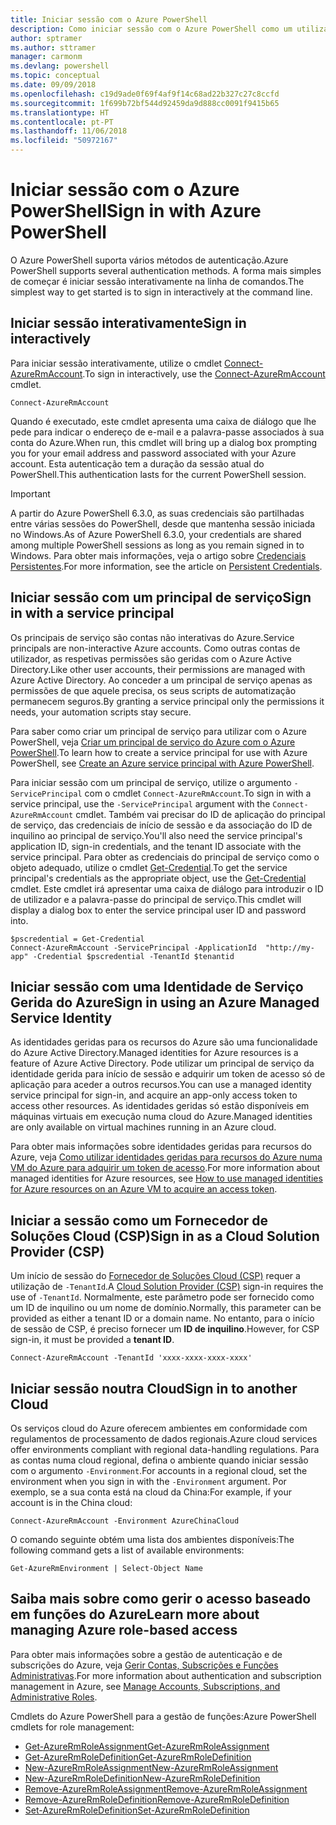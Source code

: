 ```yaml
---
title: Iniciar sessão com o Azure PowerShell
description: Como iniciar sessão com o Azure PowerShell como um utilizador, principal de serviço ou com identidades geridas para recursos do Azure.
author: sptramer
ms.author: sttramer
manager: carmonm
ms.devlang: powershell
ms.topic: conceptual
ms.date: 09/09/2018
ms.openlocfilehash: c19d9ade0f69f4af9f14c68ad22b327c27c8ccfd
ms.sourcegitcommit: 1f699b72bf544d92459da9d888cc0091f9415b65
ms.translationtype: HT
ms.contentlocale: pt-PT
ms.lasthandoff: 11/06/2018
ms.locfileid: "50972167"
---
```

# <a name="sign-in-with-azure-powershell"></a><span data-ttu-id="37a9d-103">Iniciar sessão com o Azure PowerShell</span><span class="sxs-lookup"><span data-stu-id="37a9d-103">Sign in with Azure PowerShell</span></span>

<span data-ttu-id="37a9d-104">O Azure PowerShell suporta vários métodos de autenticação.</span><span class="sxs-lookup"><span data-stu-id="37a9d-104">Azure PowerShell supports several authentication methods.</span></span> <span data-ttu-id="37a9d-105">A forma mais simples de começar é iniciar sessão interativamente na linha de comandos.</span><span class="sxs-lookup"><span data-stu-id="37a9d-105">The simplest way to get started is to sign in interactively at the command line.</span></span>

## <a name="sign-in-interactively"></a><span data-ttu-id="37a9d-106">Iniciar sessão interativamente</span><span class="sxs-lookup"><span data-stu-id="37a9d-106">Sign in interactively</span></span>

<span data-ttu-id="37a9d-107">Para iniciar sessão interativamente, utilize o cmdlet [Connect-AzureRmAccount](/powershell/module/azurerm.profile/connect-azurermaccount).</span><span class="sxs-lookup"><span data-stu-id="37a9d-107">To sign in interactively, use the [Connect-AzureRmAccount](/powershell/module/azurerm.profile/connect-azurermaccount) cmdlet.</span></span>

```azurepowershell
Connect-AzureRmAccount
```

<span data-ttu-id="37a9d-108">Quando é executado, este cmdlet apresenta uma caixa de diálogo que lhe pede para indicar o endereço de e-mail e a palavra-passe associados à sua conta do Azure.</span><span class="sxs-lookup"><span data-stu-id="37a9d-108">When run, this cmdlet will bring up a dialog box prompting you for your email address and password associated with your Azure account.</span></span> <span data-ttu-id="37a9d-109">Esta autenticação tem a duração da sessão atual do PowerShell.</span><span class="sxs-lookup"><span data-stu-id="37a9d-109">This authentication lasts for the current PowerShell session.</span></span>

> [!IMPORTANT]
> <span data-ttu-id="37a9d-110">A partir do Azure PowerShell 6.3.0, as suas credenciais são partilhadas entre várias sessões do PowerShell, desde que mantenha sessão iniciada no Windows.</span><span class="sxs-lookup"><span data-stu-id="37a9d-110">As of Azure PowerShell 6.3.0, your credentials are shared among multiple PowerShell sessions as long as you remain signed in to Windows.</span></span> <span data-ttu-id="37a9d-111">Para obter mais informações, veja o artigo sobre [Credenciais Persistentes](context-persistence.md).</span><span class="sxs-lookup"><span data-stu-id="37a9d-111">For more information, see the article on [Persistent Credentials](context-persistence.md).</span></span>

## <a name="sign-in-with-a-service-principal"></a><span data-ttu-id="37a9d-112">Iniciar sessão com um principal de serviço</span><span class="sxs-lookup"><span data-stu-id="37a9d-112">Sign in with a service principal</span></span>

<span data-ttu-id="37a9d-113">Os principais de serviço são contas não interativas do Azure.</span><span class="sxs-lookup"><span data-stu-id="37a9d-113">Service principals are non-interactive Azure accounts.</span></span> <span data-ttu-id="37a9d-114">Como outras contas de utilizador, as respetivas permissões são geridas com o Azure Active Directory.</span><span class="sxs-lookup"><span data-stu-id="37a9d-114">Like other user accounts, their permissions are managed with Azure Active Directory.</span></span> <span data-ttu-id="37a9d-115">Ao conceder a um principal de serviço apenas as permissões de que aquele precisa, os seus scripts de automatização permanecem seguros.</span><span class="sxs-lookup"><span data-stu-id="37a9d-115">By granting a service principal only the permissions it needs, your automation scripts stay secure.</span></span>

<span data-ttu-id="37a9d-116">Para saber como criar um principal de serviço para utilizar com o Azure PowerShell, veja [Criar um principal de serviço do Azure com o Azure PowerShell](create-azure-service-principal-azureps.md).</span><span class="sxs-lookup"><span data-stu-id="37a9d-116">To learn how to create a service principal for use with Azure PowerShell, see [Create an Azure service principal with Azure PowerShell](create-azure-service-principal-azureps.md).</span></span>

<span data-ttu-id="37a9d-117">Para iniciar sessão com um principal de serviço, utilize o argumento `-ServicePrincipal` com o cmdlet `Connect-AzureRmAccount`.</span><span class="sxs-lookup"><span data-stu-id="37a9d-117">To sign in with a service principal, use the `-ServicePrincipal` argument with the `Connect-AzureRmAccount` cmdlet.</span></span> <span data-ttu-id="37a9d-118">Também vai precisar do ID de aplicação do principal de serviço, das credenciais de início de sessão e da associação do ID de inquilino ao principal de serviço.</span><span class="sxs-lookup"><span data-stu-id="37a9d-118">You'll also need the service principal's application ID, sign-in credentials, and the tenant ID associate with the service principal.</span></span> <span data-ttu-id="37a9d-119">Para obter as credenciais do principal de serviço como o objeto adequado, utilize o cmdlet [Get-Credential](/powershell/module/microsoft.powershell.security/get-credential).</span><span class="sxs-lookup"><span data-stu-id="37a9d-119">To get the service principal's credentials as the appropriate object, use the [Get-Credential](/powershell/module/microsoft.powershell.security/get-credential) cmdlet.</span></span> <span data-ttu-id="37a9d-120">Este cmdlet irá apresentar uma caixa de diálogo para introduzir o ID de utilizador e a palavra-passe do principal de serviço.</span><span class="sxs-lookup"><span data-stu-id="37a9d-120">This cmdlet will display a dialog box to enter the service principal user ID and password into.</span></span>

```azurepowershell-interactive
$pscredential = Get-Credential
Connect-AzureRmAccount -ServicePrincipal -ApplicationId  "http://my-app" -Credential $pscredential -TenantId $tenantid
```

## <a name="sign-in-using-an-azure-managed-service-identity"></a><span data-ttu-id="37a9d-121">Iniciar sessão com uma Identidade de Serviço Gerida do Azure</span><span class="sxs-lookup"><span data-stu-id="37a9d-121">Sign in using an Azure Managed Service Identity</span></span>

<span data-ttu-id="37a9d-122">As identidades geridas para os recursos do Azure são uma funcionalidade do Azure Active Directory.</span><span class="sxs-lookup"><span data-stu-id="37a9d-122">Managed identities for Azure resources is a feature of Azure Active Directory.</span></span> <span data-ttu-id="37a9d-123">Pode utilizar um principal de serviço da identidade gerida para início de sessão e adquirir um token de acesso só de aplicação para aceder a outros recursos.</span><span class="sxs-lookup"><span data-stu-id="37a9d-123">You can use a managed identity service principal for sign-in, and acquire an app-only access token to access other resources.</span></span> <span data-ttu-id="37a9d-124">As identidades geridas só estão disponíveis em máquinas virtuais em execução numa cloud do Azure.</span><span class="sxs-lookup"><span data-stu-id="37a9d-124">Managed identities are only available on virtual machines running in an Azure cloud.</span></span>

<span data-ttu-id="37a9d-125">Para obter mais informações sobre identidades geridas para recursos do Azure, veja [Como utilizar identidades geridas para recursos do Azure numa VM do Azure para adquirir um token de acesso](/azure/active-directory/managed-identities-azure-resources/how-to-use-vm-token).</span><span class="sxs-lookup"><span data-stu-id="37a9d-125">For more information about managed identities for Azure resources, see [How to use managed identities for Azure resources on an Azure VM to acquire an access token](/azure/active-directory/managed-identities-azure-resources/how-to-use-vm-token).</span></span>

## <a name="sign-in-as-a-cloud-solution-provider-csp"></a><span data-ttu-id="37a9d-126">Iniciar a sessão como um Fornecedor de Soluções Cloud (CSP)</span><span class="sxs-lookup"><span data-stu-id="37a9d-126">Sign in as a Cloud Solution Provider (CSP)</span></span>

<span data-ttu-id="37a9d-127">Um início de sessão do [Fornecedor de Soluções Cloud (CSP)](https://azure.microsoft.com/en-us/offers/ms-azr-0145p/) requer a utilização de `-TenantId`.</span><span class="sxs-lookup"><span data-stu-id="37a9d-127">A [Cloud Solution Provider (CSP)](https://azure.microsoft.com/en-us/offers/ms-azr-0145p/) sign-in requires the use of `-TenantId`.</span></span> <span data-ttu-id="37a9d-128">Normalmente, este parâmetro pode ser fornecido como um ID de inquilino ou um nome de domínio.</span><span class="sxs-lookup"><span data-stu-id="37a9d-128">Normally, this parameter can be provided as either a tenant ID or a domain name.</span></span> <span data-ttu-id="37a9d-129">No entanto, para o início de sessão de CSP, é preciso fornecer um **ID de inquilino**.</span><span class="sxs-lookup"><span data-stu-id="37a9d-129">However, for CSP sign-in, it must be provided a **tenant ID**.</span></span>

```azurepowershell-interactive
Connect-AzureRmAccount -TenantId 'xxxx-xxxx-xxxx-xxxx'
```

## <a name="sign-in-to-another-cloud"></a><span data-ttu-id="37a9d-130">Iniciar sessão noutra Cloud</span><span class="sxs-lookup"><span data-stu-id="37a9d-130">Sign in to another Cloud</span></span>

<span data-ttu-id="37a9d-131">Os serviços cloud do Azure oferecem ambientes em conformidade com regulamentos de processamento de dados regionais.</span><span class="sxs-lookup"><span data-stu-id="37a9d-131">Azure cloud services offer environments compliant with regional data-handling regulations.</span></span>
<span data-ttu-id="37a9d-132">Para as contas numa cloud regional, defina o ambiente quando iniciar sessão com o argumento `-Environment`.</span><span class="sxs-lookup"><span data-stu-id="37a9d-132">For accounts in a regional cloud, set the environment when you sign in with the `-Environment` argument.</span></span>
<span data-ttu-id="37a9d-133">Por exemplo, se a sua conta está na cloud da China:</span><span class="sxs-lookup"><span data-stu-id="37a9d-133">For example, if your account is in the China cloud:</span></span>

```azurepowershell-interactive
Connect-AzureRmAccount -Environment AzureChinaCloud
```

<span data-ttu-id="37a9d-134">O comando seguinte obtém uma lista dos ambientes disponíveis:</span><span class="sxs-lookup"><span data-stu-id="37a9d-134">The following command gets a list of available environments:</span></span>

```azurepowershell-interactive
Get-AzureRmEnvironment | Select-Object Name
```

## <a name="learn-more-about-managing-azure-role-based-access"></a><span data-ttu-id="37a9d-135">Saiba mais sobre como gerir o acesso baseado em funções do Azure</span><span class="sxs-lookup"><span data-stu-id="37a9d-135">Learn more about managing Azure role-based access</span></span>

<span data-ttu-id="37a9d-136">Para obter mais informações sobre a gestão de autenticação e de subscrições do Azure, veja [Gerir Contas, Subscrições e Funções Administrativas](/azure/active-directory/role-based-access-control-configure).</span><span class="sxs-lookup"><span data-stu-id="37a9d-136">For more information about authentication and subscription management in Azure, see [Manage Accounts, Subscriptions, and Administrative Roles](/azure/active-directory/role-based-access-control-configure).</span></span>

<span data-ttu-id="37a9d-137">Cmdlets do Azure PowerShell para a gestão de funções:</span><span class="sxs-lookup"><span data-stu-id="37a9d-137">Azure PowerShell cmdlets for role management:</span></span>

* [<span data-ttu-id="37a9d-138">Get-AzureRmRoleAssignment</span><span class="sxs-lookup"><span data-stu-id="37a9d-138">Get-AzureRmRoleAssignment</span></span>](/powershell/module/AzureRM.Resources/Get-AzureRmRoleAssignment)
* [<span data-ttu-id="37a9d-139">Get-AzureRmRoleDefinition</span><span class="sxs-lookup"><span data-stu-id="37a9d-139">Get-AzureRmRoleDefinition</span></span>](/powershell/module/AzureRM.Resources/Get-AzureRmRoleDefinition)
* [<span data-ttu-id="37a9d-140">New-AzureRmRoleAssignment</span><span class="sxs-lookup"><span data-stu-id="37a9d-140">New-AzureRmRoleAssignment</span></span>](/powershell/module/AzureRM.Resources/New-AzureRmRoleAssignment)
* [<span data-ttu-id="37a9d-141">New-AzureRmRoleDefinition</span><span class="sxs-lookup"><span data-stu-id="37a9d-141">New-AzureRmRoleDefinition</span></span>](/powershell/module/AzureRM.Resources/New-AzureRmRoleDefinition)
* [<span data-ttu-id="37a9d-142">Remove-AzureRmRoleAssignment</span><span class="sxs-lookup"><span data-stu-id="37a9d-142">Remove-AzureRmRoleAssignment</span></span>](/powershell/module/AzureRM.Resources/Remove-AzureRmRoleAssignment)
* [<span data-ttu-id="37a9d-143">Remove-AzureRmRoleDefinition</span><span class="sxs-lookup"><span data-stu-id="37a9d-143">Remove-AzureRmRoleDefinition</span></span>](/powershell/module/AzureRM.Resources/Remove-AzureRmRoleDefinition)
* [<span data-ttu-id="37a9d-144">Set-AzureRmRoleDefinition</span><span class="sxs-lookup"><span data-stu-id="37a9d-144">Set-AzureRmRoleDefinition</span></span>](/powershell/module/AzureRM.Resources/Set-AzureRmRoleDefinition)
